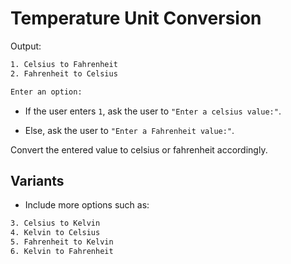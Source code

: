 # Temperature Unit Conversion

Output:

```txt
1. Celsius to Fahrenheit
2. Fahrenheit to Celsius

Enter an option:
```

- If the user enters `1`, ask the user to `"Enter a celsius value:"`.

- Else, ask the user to `"Enter a Fahrenheit value:"`.

Convert the entered value to celsius or fahrenheit accordingly.

## Variants

- Include more options such as:

```txt
3. Celsius to Kelvin
4. Kelvin to Celsius
5. Fahrenheit to Kelvin
6. Kelvin to Fahrenheit
```
